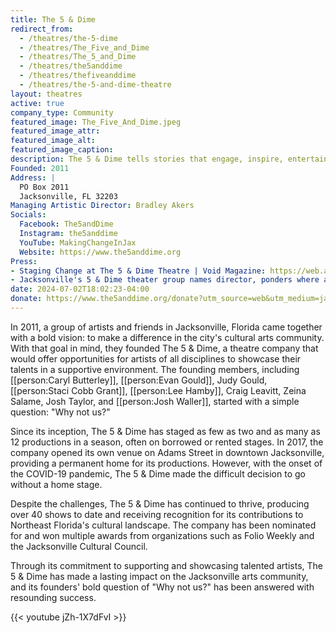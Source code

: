 ```yaml
---
title: The 5 & Dime
redirect_from: 
  - /theatres/the-5-dime
  - /theatres/The_Five_and_Dime
  - /theatres/The_5_and_Dime
  - /theatres/the5anddime
  - /theatres/thefiveanddime
  - /theatres/the-5-and-dime-theatre
layout: theatres
active: true
company_type: Community
featured_image: The_Five_And_Dime.jpeg
featured_image_attr:
featured_image_alt:
featured_image_caption:
description: The 5 & Dime tells stories that engage, inspire, entertain, and challenge audiences, nurturing a rich artistic culture in Jacksonville.
Founded: 2011
Address: |
  PO Box 2011
  Jacksonville, FL 32203
Managing Artistic Director: Bradley Akers
Socials:
  Facebook: The5andDime
  Instagram: the5anddime
  YouTube: MakingChangeInJax
  Website: https://www.the5anddime.org
Press:
- Staging Change at The 5 & Dime Theatre | Void Magazine: https://web.archive.org/web/20201024211109/https://voidlive.com/staging-change-5-dime-theatre/
- Jacksonville's 5 & Dime theater group names director, ponders where and when next shows will be | Florida Times-Union: https://www.jacksonville.com/story/entertainment/theater/2021/02/02/jacksonvilles-5-dime-theater-group-names-director-ponders-shows/4337544001/
date: 2024-07-02T18:02:23-04:00
donate: https://www.the5anddime.org/donate?utm_source=web&utm_medium=jaxplays&utm_campaign=donate_btn
---
```


In 2011, a group of artists and friends in Jacksonville, Florida came together with a bold vision: to make a difference in the city's cultural arts community. With that goal in mind, they founded The 5 & Dime, a theatre company that would offer opportunities for artists of all disciplines to showcase their talents in a supportive environment. The founding members, including [[person:Caryl Butterley]], [[person:Evan Gould]], Judy Gould, [[person:Staci Cobb Grant]], [[person:Lee Hamby]], Craig Leavitt, Zeina Salame, Josh Taylor, and [[person:Josh Waller]], started with a simple question: "Why not us?"

Since its inception, The 5 & Dime has staged as few as two and as many as 12 productions in a season, often on borrowed or rented stages. In 2017, the company opened its own venue on Adams Street in downtown Jacksonville, providing a permanent home for its productions. However, with the onset of the COVID-19 pandemic, The 5 & Dime made the difficult decision to go without a home stage.

Despite the challenges, The 5 & Dime has continued to thrive, producing over 40 shows to date and receiving recognition for its contributions to Northeast Florida's cultural landscape. The company has been nominated for and won multiple awards from organizations such as Folio Weekly and the Jacksonville Cultural Council.

Through its commitment to supporting and showcasing talented artists, The 5 & Dime has made a lasting impact on the Jacksonville arts community, and its founders' bold question of "Why not us?" has been answered with resounding success.

{{< youtube jZh-1X7dFvI >}}

<!-- https://www.abouttheartists.com/production_companies/13527-the-5-and-dime-theatre-co-jacksonville-fl -->
